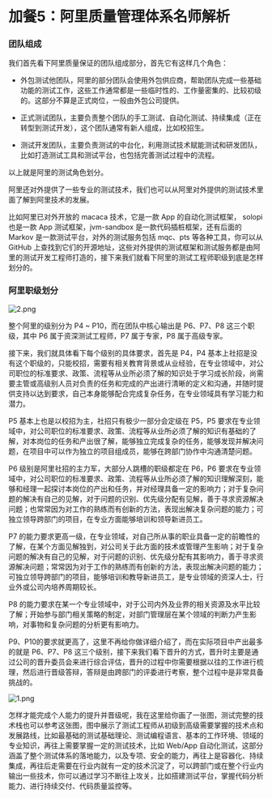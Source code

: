 # 加餐5：阿里质量管理体系名师解析

### 团队组成

我们首先看下阿里质量保证的团队组成部分，首先它有这样几个角色：

* 外包测试他团队，阿里的部分团队会使用外包供应商，帮助团队完成一些基础功能的测试工作，这些工作通常都是一些临时性的、工作量密集的、比较初级的。这部分不算是正式岗位，一般由外包公司提供。

* 正式测试团队，主要负责整个团队的手工测试、自动化测试、持续集成（正在转型到测试开发），这个团队通常有新人组成，比如校招生。

* 测试开发团队，主要负责测试的中台化，利用测试技术赋能测试和研发团队，比如打造测试工具和测试平台，也包括完善测试过程中的流程。

以上就是阿里的测试角色划分。

阿里还对外提供了一些专业的测试技术，我们也可以从阿里对外提供的测试技术里面了解到阿里技术的发展。

比如阿里已对外开放的 macaca 技术，它是一款 App 的自动化测试框架， solopi 也是一款 App 测试框架，jvm-sandbox 是一款代码插桩框架，还有后面的 Markov 是一款测试平台，对外的测试服务包括 mqc、pts 等各种工具，你可以从 GitHub 上查找到它们的开源地址，这些对外提供的测试框架和测试服务都是由阿里的测试开发工程师打造的，接下来我们就看下阿里的测试工程师职级到底是怎样划分的。

### 阿里职级划分


<Image alt="2.png" src="https://s0.lgstatic.com/i/image/M00/26/53/Ciqc1F7xz6iAJvfYAAD0ynjbRb4494.png"/> 


整个阿里的级别分为 P4 \~ P10，而在团队中核心输出是 P6、P7、P8 这三个职级，其中 P6 属于资深测试工程师，P7 属于专家，P8 属于高级专家。

接下来，我们就具体看下每个级别的具体要求，首先是 P4，P4 基本上社招是没有这个职级的，只能校招，需要有相关教育背景或从业经验，在专业领域中，对公司职位的标准要求、政策、流程等从业所必须了解的知识处于学习成长阶段，尚需要主管或高级别人员对负责的任务和完成的产出进行清晰的定义和沟通，并随时提供支持以达到要求，自己本身能够配合完成复杂任务，在专业领域具有学习能力和潜力。

P5 基本上也是以校招为主，社招只有极少一部分会定级在 P5，P5 要求在专业领域中，对公司职位的标准要求、政策、流程等从业所必须了解的知识有基础的了解，对本岗位的任务和产出很了解，能够独立完成复杂的任务，能够发现并解决问题，在项目中可以作为独立的项目组成员，能够在跨部门协作中沟通清楚问题。

P6 级别是阿里社招的主力军，大部分人跳槽的职级都定在 P6，P6 要求在专业领域中，对公司职位的标准要求、政策、流程等从业所必须了解的知识理解深刻，能够和经理一起探讨本岗位的产出和任务，并对经理具备一定的影响力；对于复杂问题的解决有自己的见解，对于问题的识别、优先级分配有见解，善于寻求资源解决问题；也常常因为对工作的熟练而有创新的方法，表现出解决复杂问题的能力；可独立领导跨部门的项目，在专业方面能够培训和领导新进员工。

P7 的能力要求更高一级，在专业领域，对自己所从事的职业具备一定的前瞻性的了解，在某个方面见解独到，对公司关于此方面的技术或管理产生影响；对于复杂问题的解决有自己的见解，对于问题的识别、优先级分配有其影响力，善于寻求资源解决问题；常常因为对于工作的熟练而有创新的方法，表现出解决问题的能力；可独立领导跨部门的项目，能够培训和教导新进员工，是专业领域的资深人士，行业外或公司内培养周期较长。

P8 的能力要求在某一个专业领域中，对于公司内外及业界的相关资源及水平比较了解；开始参与部门相关策略的制定，对部门管理层在某个领域的判断力产生影响，对事物和复杂问题的分析更有影响力。

P9、P10的要求就更高了，这里不再给你做详细介绍了，而在实际项目中产出最多的就是 P6、P7、P8 这三个级别，接下来我们看下晋升的方式，晋升时主要是通过公司的晋升委员会来进行综合评估，晋升的过程中你需要根据以往的工作进行梳理，然后进行晋级答辩，答辩是由跨部门的评委进行考察，整个过程中是非常具备挑战的。


<Image alt="1.png" src="https://s0.lgstatic.com/i/image/M00/26/5E/CgqCHl7xz7mARh09AA6ND4pQ81M594.png"/> 


怎样才能完成个人能力的提升并晋级呢，我在这里给你画了一张图，测试完整的技术栈也可以参考这张图，图中展示了测试工程师从初级到高级需要掌握的技术点和发展路线，比如最基础的测试基础理论、测试编程语言、基本的工作环境、领域的专业知识，再往上需要掌握一定的测试技术，比如 Web/App 自动化测试，这部分涵盖了整个测试体系的落地能力，以及专项、安全的能力，再往上是容器化、持续集成，再往后走需要在行业内就有一定的技术沉淀了，可以跨部门或在整个行业内输出一些技术，你可以通过学习不断往上攻关，比如搭建测试平台，掌握代码分析能力、进行持续交付、代码质量监控等。

